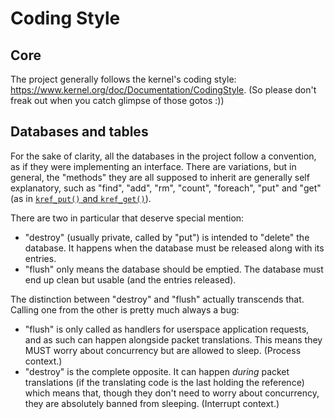 # Coding Style

## Core

The project generally follows the kernel's coding style: https://www.kernel.org/doc/Documentation/CodingStyle. (So please don't freak out when you catch glimpse of those gotos :))

## Databases and tables

For the sake of clarity, all the databases in the project follow a convention, as if they were implementing an interface. There are variations, but in general, the "methods" they are all supposed to inherit are generally self explanatory, such as "find", "add", "rm", "count", "foreach", "put" and "get" (as in [`kref_put()` and `kref_get()`](https://www.kernel.org/doc/Documentation/kref.txt)).

There are two in particular that deserve special mention:

- "destroy" (usually private, called by "put") is intended to "delete" the database. It happens when the database must be released along with its entries.
- "flush" only means the database should be emptied. The database must end up clean but usable (and the entries released).

The distinction between "destroy" and "flush" actually transcends that. Calling one from the other is pretty much always a bug:

- "flush" is only called as handlers for userspace application requests, and as such can happen alongside packet translations. This means they MUST worry about concurrency but are allowed to sleep. (Process context.)
- "destroy" is the complete opposite. It can happen *during* packet translations (if the translating code is the last holding the reference) which means that, though they don't need to worry about concurrency, they are absolutely banned
from sleeping. (Interrupt context.)
